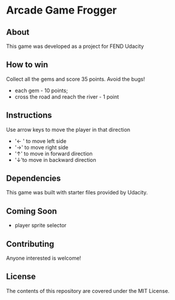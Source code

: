 # Arcade Game Frogger

## About 
This game was developed as a project for FEND Udacity

## How to win 
Collect all the gems and score 35 points. Avoid the bugs!
- each gem - 10 points;
- cross the road and reach the river - 1 point

## Instructions 
Use arrow keys to move the player in that direction
- '← ' to move left side
- '→' to move right side
- '↑' to move in forward direction
- '↓'to move in backward direction
## Dependencies 
This game was built with starter files provided by Udacity.

## Coming Soon
- player sprite selector

## Contributing 
Anyone interested is welcome!

## License 
The contents of this repository are covered under the MIT License.
